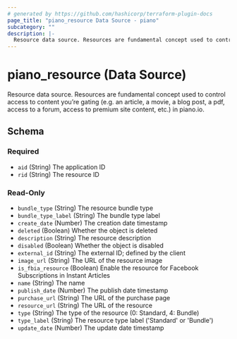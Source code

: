 ```yaml
---
# generated by https://github.com/hashicorp/terraform-plugin-docs
page_title: "piano_resource Data Source - piano"
subcategory: ""
description: |-
  Resource data source. Resources are fundamental concept used to control access to content you’re gating (e.g. an article, a movie, a blog post, a pdf, access to a forum, access to premium site content, etc.) in piano.io.
---
```


# piano_resource (Data Source)

Resource data source. Resources are fundamental concept used to control access to content you’re gating (e.g. an article, a movie, a blog post, a pdf, access to a forum, access to premium site content, etc.) in piano.io.



<!-- schema generated by tfplugindocs -->
## Schema

### Required

- `aid` (String) The application ID
- `rid` (String) The resource ID

### Read-Only

- `bundle_type` (String) The resource bundle type
- `bundle_type_label` (String) The bundle type label
- `create_date` (Number) The creation date timestamp
- `deleted` (Boolean) Whether the object is deleted
- `description` (String) The resource description
- `disabled` (Boolean) Whether the object is disabled
- `external_id` (String) The external ID; defined by the client
- `image_url` (String) The URL of the resource image
- `is_fbia_resource` (Boolean) Enable the resource for Facebook Subscriptions in Instant Articles
- `name` (String) The name
- `publish_date` (Number) The publish date timestamp
- `purchase_url` (String) The URL of the purchase page
- `resource_url` (String) The URL of the resource
- `type` (String) The type of the resource (0: Standard, 4: Bundle)
- `type_label` (String) The resource type label ('Standard' or 'Bundle')
- `update_date` (Number) The update date timestamp
